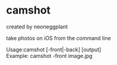 # camshot
created by neoneggplant

take photos on iOS from the command line

Usage:camshot [-front|-back] [output]  
Example: camshot -front image.jpg
